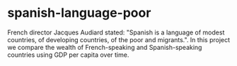 # spanish-language-poor
French director Jacques Audiard stated: "Spanish is a language of modest countries, of developing countries, of the poor and migrants.". In this project we compare the wealth of French-speaking and Spanish-speaking countries using GDP per capita over time.
